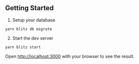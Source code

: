 ## Getting Started

1. Setup your database

```
yarn blitz db migrate
```

2. Start the dev server

```
yarn blitz start
```

Open [http://localhost:3000](http://localhost:3000) with your browser to see the result.
